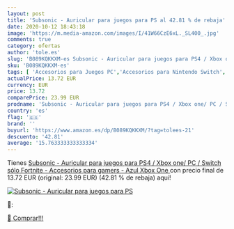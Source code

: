 ```yaml
---
layout: post
title: 'Subsonic - Auricular para juegos para PS al 42.81 % de rebaja'
date: 2020-10-12 18:43:18
image: 'https://m.media-amazon.com/images/I/41W66CzE6xL._SL400_.jpg'
comments: true
category: ofertas
author: 'tole.es'
slug: 'B089KQKKXM-es Subsonic - Auricular para juegos para PS4 / Xbox one/ PC /...'
sku: 'B089KQKKXM-es'
tags: [ 'Accesorios para Juegos PC','Accesorios para Nintendo Switch','Accesorios para PlayStation 4','Almacenamiento de datos','Almacenamiento de datos externo','Discos duros externos','Electrónica','Hardware y juegos para Nintendo Switch','Hardware y juegos para PlayStation 4','Informática','Juegos y Accesorios para PC','Memoria para Nintendo Switch','Tarjetas de memoria','Tarjetas microSD','Videojuegos','Volantes para PC','ps4','xbox', ]
actualPrice: 13.72 EUR
currency: EUR
price: 13.72
comparePrice: 23.99 EUR
prodname: 'Subsonic - Auricular para juegos para PS4 / Xbox one/ PC / Switch  sólo Fortnite  - Accesorios para gamers - Azul  Xbox One '
country: 'es'
flag: '🇪🇸'
brand: ''
buyurl: 'https://www.amazon.es/dp/B089KQKKXM/?tag=tolees-21'
descuento: '42.81'
average: '15.763333333333334'
---
```


Tienes [Subsonic - Auricular para juegos para PS4 / Xbox one/ PC / Switch  sólo Fortnite  - Accesorios para gamers - Azul  Xbox One ](https://www.amazon.es/dp/B089KQKKXM/?tag=tolees-21) con precio final de  13.72 EUR (original: 23.99 EUR) (42.81 %  de rebaja) aqui!

[![Subsonic - Auricular para juegos para PS](https://m.media-amazon.com/images/I/41W66CzE6xL._SL400_.jpg)](https://www.amazon.es/dp/B089KQKKXM/?tag=tolees-21)

🔎:


[🛒 Comprar!!!](https://www.amazon.es/dp/B089KQKKXM/?tag=tolees-21)
